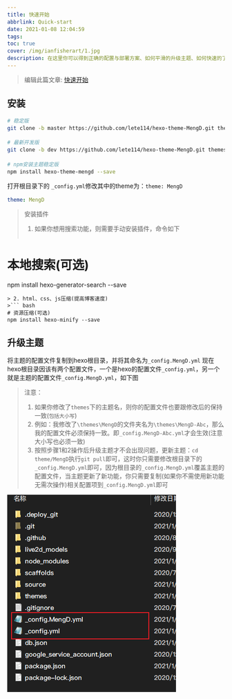 ```yaml
---
title: 快速开始
abbrlink: Quick-start
date: 2021-01-08 12:04:59
tags:
toc: true
cover: /img/ianfisherart/1.jpg
description: 在这里你可以得到正确的配置与部署方案、如何平滑的升级主题、如何快速的了解MengD、如何安装插件与配置插件
---
```


>编辑此篇文章: [快速开始](https://github.com/lete114/hexo-theme-MengD/edit/docs/source/_posts/%E5%BF%AB%E9%80%9F%E5%BC%80%E5%A7%8B.md)

## 安装

``` bash
# 稳定版
git clone -b master https://github.com/lete114/hexo-theme-MengD.git themes/MengD

# 最新开发版
git clone -b dev https://github.com/lete114/hexo-theme-MengD.git themes/MengD

# npm安装主题稳定版
npm install hexo-theme-mengd --save
```

打开根目录下的 `_config.yml`修改其中的theme为：`theme: MengD`
```yml
theme: MengD
```

>安装插件
>1. 如果你想用搜索功能，则需要手动安装插件，命令如下
>``` bash
# 本地搜索(可选)
npm install hexo-generator-search --save 
```
> 2. html、css、js压缩(提高博客速度)
>``` bash
# 资源压缩(可选)
npm install hexo-minify --save
```

## 升级主题

将主题的配置文件复制到hexo根目录，并将其命名为`_config.MengD.yml`
现在hexo根目录因该有两个配置文件，一个是hexo的配置文件`_config.yml`，另一个就是主题的配置文件`_config.MengD.yml`，如下图

> 注意：
> 1. 如果你修改了`themes`下的主题名，则你的配置文件也要跟修改后的保持一致(`包括大小写`)
> 2. 例如：我修改了`\themes\MengD`的文件夹名为`\themes\MengD-Abc`，那么我的配置文件必须保持一致。即`_config.MengD-Abc.yml`才会生效(注意大小写也必须一致)
> 3. 按照步骤1和2操作后升级主题才不会出现问题，更新主题：`cd theme/MengD`执行`git pull`即可，这时你只需要修改根目录下的`_config.MengD.yml`即可，因为根目录的`_config.MengD.yml`覆盖主题的配置文件，当主题更新了新功能，你只需要复制(如果你不需使用新功能无需次操作)相关配置项到`_config.MengD.yml`即可

![update-theme](/img/update-theme.png)
